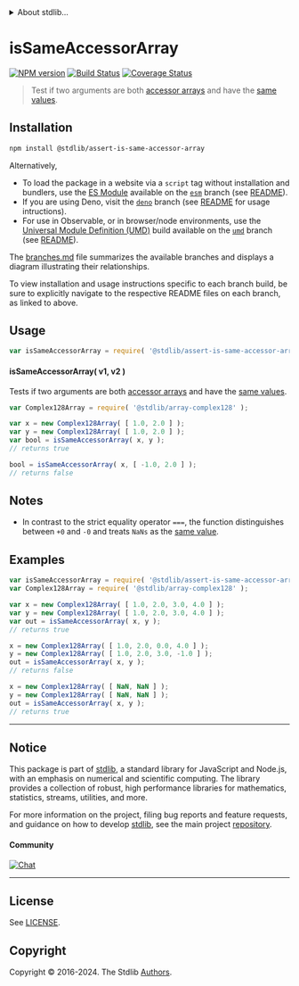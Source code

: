 <!--

@license Apache-2.0

Copyright (c) 2024 The Stdlib Authors.

Licensed under the Apache License, Version 2.0 (the "License");
you may not use this file except in compliance with the License.
You may obtain a copy of the License at

   http://www.apache.org/licenses/LICENSE-2.0

Unless required by applicable law or agreed to in writing, software
distributed under the License is distributed on an "AS IS" BASIS,
WITHOUT WARRANTIES OR CONDITIONS OF ANY KIND, either express or implied.
See the License for the specific language governing permissions and
limitations under the License.

-->


<details>
  <summary>
    About stdlib...
  </summary>
  <p>We believe in a future in which the web is a preferred environment for numerical computation. To help realize this future, we've built stdlib. stdlib is a standard library, with an emphasis on numerical and scientific computation, written in JavaScript (and C) for execution in browsers and in Node.js.</p>
  <p>The library is fully decomposable, being architected in such a way that you can swap out and mix and match APIs and functionality to cater to your exact preferences and use cases.</p>
  <p>When you use stdlib, you can be absolutely certain that you are using the most thorough, rigorous, well-written, studied, documented, tested, measured, and high-quality code out there.</p>
  <p>To join us in bringing numerical computing to the web, get started by checking us out on <a href="https://github.com/stdlib-js/stdlib">GitHub</a>, and please consider <a href="https://opencollective.com/stdlib">financially supporting stdlib</a>. We greatly appreciate your continued support!</p>
</details>

# isSameAccessorArray

[![NPM version][npm-image]][npm-url] [![Build Status][test-image]][test-url] [![Coverage Status][coverage-image]][coverage-url] <!-- [![dependencies][dependencies-image]][dependencies-url] -->

> Test if two arguments are both [accessor arrays][@stdlib/assert/is-accessor-array] and have the [same values][@stdlib/assert/is-same-value].

<section class="installation">

## Installation

```bash
npm install @stdlib/assert-is-same-accessor-array
```

Alternatively,

-   To load the package in a website via a `script` tag without installation and bundlers, use the [ES Module][es-module] available on the [`esm`][esm-url] branch (see [README][esm-readme]).
-   If you are using Deno, visit the [`deno`][deno-url] branch (see [README][deno-readme] for usage intructions).
-   For use in Observable, or in browser/node environments, use the [Universal Module Definition (UMD)][umd] build available on the [`umd`][umd-url] branch (see [README][umd-readme]).

The [branches.md][branches-url] file summarizes the available branches and displays a diagram illustrating their relationships.

To view installation and usage instructions specific to each branch build, be sure to explicitly navigate to the respective README files on each branch, as linked to above.

</section>

<section class="usage">

## Usage

```javascript
var isSameAccessorArray = require( '@stdlib/assert-is-same-accessor-array' );
```

#### isSameAccessorArray( v1, v2 )

Tests if two arguments are both [accessor arrays][@stdlib/assert/is-accessor-array] and have the [same values][@stdlib/assert/is-same-value].

```javascript
var Complex128Array = require( '@stdlib/array-complex128' );

var x = new Complex128Array( [ 1.0, 2.0 ] );
var y = new Complex128Array( [ 1.0, 2.0 ] );
var bool = isSameAccessorArray( x, y );
// returns true

bool = isSameAccessorArray( x, [ -1.0, 2.0 ] );
// returns false
```

</section>

<!-- /.usage -->

<section class="notes">

## Notes

-   In contrast to the strict equality operator `===`, the function distinguishes between `+0` and `-0` and treats `NaNs` as the [same value][@stdlib/assert/is-same-value].

</section>

<!-- /.notes -->

<section class="examples">

## Examples

<!-- eslint no-undef: "error" -->

```javascript
var isSameAccessorArray = require( '@stdlib/assert-is-same-accessor-array' );
var Complex128Array = require( '@stdlib/array-complex128' );

var x = new Complex128Array( [ 1.0, 2.0, 3.0, 4.0 ] );
var y = new Complex128Array( [ 1.0, 2.0, 3.0, 4.0 ] );
var out = isSameAccessorArray( x, y );
// returns true

x = new Complex128Array( [ 1.0, 2.0, 0.0, 4.0 ] );
y = new Complex128Array( [ 1.0, 2.0, 3.0, -1.0 ] );
out = isSameAccessorArray( x, y );
// returns false

x = new Complex128Array( [ NaN, NaN ] );
y = new Complex128Array( [ NaN, NaN ] );
out = isSameAccessorArray( x, y );
// returns true
```

</section>

<!-- /.examples -->

<!-- Section for related `stdlib` packages. Do not manually edit this section, as it is automatically populated. -->

<section class="related">

</section>

<!-- /.related -->

<!-- Section for all links. Make sure to keep an empty line after the `section` element and another before the `/section` close. -->


<section class="main-repo" >

* * *

## Notice

This package is part of [stdlib][stdlib], a standard library for JavaScript and Node.js, with an emphasis on numerical and scientific computing. The library provides a collection of robust, high performance libraries for mathematics, statistics, streams, utilities, and more.

For more information on the project, filing bug reports and feature requests, and guidance on how to develop [stdlib][stdlib], see the main project [repository][stdlib].

#### Community

[![Chat][chat-image]][chat-url]

---

## License

See [LICENSE][stdlib-license].


## Copyright

Copyright &copy; 2016-2024. The Stdlib [Authors][stdlib-authors].

</section>

<!-- /.stdlib -->

<!-- Section for all links. Make sure to keep an empty line after the `section` element and another before the `/section` close. -->

<section class="links">

[npm-image]: http://img.shields.io/npm/v/@stdlib/assert-is-same-accessor-array.svg
[npm-url]: https://npmjs.org/package/@stdlib/assert-is-same-accessor-array

[test-image]: https://github.com/stdlib-js/assert-is-same-accessor-array/actions/workflows/test.yml/badge.svg?branch=main
[test-url]: https://github.com/stdlib-js/assert-is-same-accessor-array/actions/workflows/test.yml?query=branch:main

[coverage-image]: https://img.shields.io/codecov/c/github/stdlib-js/assert-is-same-accessor-array/main.svg
[coverage-url]: https://codecov.io/github/stdlib-js/assert-is-same-accessor-array?branch=main

<!--

[dependencies-image]: https://img.shields.io/david/stdlib-js/assert-is-same-accessor-array.svg
[dependencies-url]: https://david-dm.org/stdlib-js/assert-is-same-accessor-array/main

-->

[chat-image]: https://img.shields.io/gitter/room/stdlib-js/stdlib.svg
[chat-url]: https://app.gitter.im/#/room/#stdlib-js_stdlib:gitter.im

[stdlib]: https://github.com/stdlib-js/stdlib

[stdlib-authors]: https://github.com/stdlib-js/stdlib/graphs/contributors

[umd]: https://github.com/umdjs/umd
[es-module]: https://developer.mozilla.org/en-US/docs/Web/JavaScript/Guide/Modules

[deno-url]: https://github.com/stdlib-js/assert-is-same-accessor-array/tree/deno
[deno-readme]: https://github.com/stdlib-js/assert-is-same-accessor-array/blob/deno/README.md
[umd-url]: https://github.com/stdlib-js/assert-is-same-accessor-array/tree/umd
[umd-readme]: https://github.com/stdlib-js/assert-is-same-accessor-array/blob/umd/README.md
[esm-url]: https://github.com/stdlib-js/assert-is-same-accessor-array/tree/esm
[esm-readme]: https://github.com/stdlib-js/assert-is-same-accessor-array/blob/esm/README.md
[branches-url]: https://github.com/stdlib-js/assert-is-same-accessor-array/blob/main/branches.md

[stdlib-license]: https://raw.githubusercontent.com/stdlib-js/assert-is-same-accessor-array/main/LICENSE

[@stdlib/assert/is-same-value]: https://github.com/stdlib-js/assert-is-same-value

[@stdlib/assert/is-accessor-array]: https://github.com/stdlib-js/assert-is-accessor-array

<!-- <related-links> -->

<!-- </related-links> -->

</section>

<!-- /.links -->
